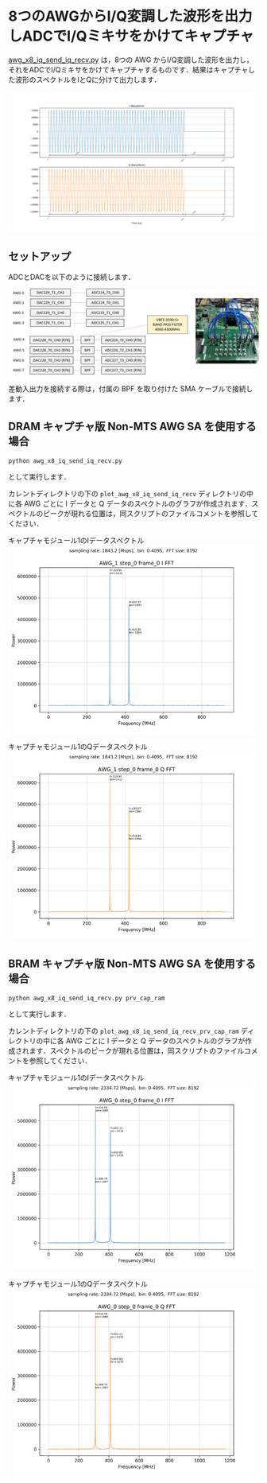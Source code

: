 # 8つのAWGからI/Q変調した波形を出力しADCでI/Qミキサをかけてキャプチャ

[awg_x8_iq_send_iq_recv.py](./awg_x8_iq_send_iq_recv.py) は，8つの AWG からI/Q変調した波形を出力し，それをADCでI/Qミキサをかけてキャプチャするものです．結果はキャプチャした波形のスペクトルをIとQに分けて出力します．

![AWG0の被変調波](images/awg-x8-iq-send-iq-recv-example.png)

## セットアップ

ADCとDACを以下のように接続します．

![セットアップ](../../docs/images/awg-x8-iq-send-iq-recv-setup.png)

差動入出力を接続する際は，付属の BPF を取り付けた SMA ケーブルで接続します．

## DRAM キャプチャ版 Non-MTS AWG SA を使用する場合

```
python awg_x8_iq_send_iq_recv.py
```

として実行します．

カレントディレクトリの下の `plot_awg_x8_iq_send_iq_recv` ディレクトリの中に各 AWG ごとに I データと Q データのスペクトルのグラフが作成されます．スペクトルのピークが現れる位置は，同スクリプトのファイルコメントを参照してください．

キャプチャモジュール1のIデータスペクトル  
![キャプチャモジュール1のIデータスペクトル](images/awg-x8-iq-send-iq-recv-spectrum-i.png)

キャプチャモジュール1のQデータスペクトル  
![キャプチャモジュール1のQデータスペクトル](images/awg-x8-iq-send-iq-recv-spectrum-q.png)

## BRAM キャプチャ版 Non-MTS AWG SA を使用する場合

```
python awg_x8_iq_send_iq_recv.py prv_cap_ram
```

として実行します．

カレントディレクトリの下の `plot_awg_x8_iq_send_iq_recv_prv_cap_ram` ディレクトリの中に各 AWG ごとに I データと Q データのスペクトルのグラフが作成されます．スペクトルのピークが現れる位置は，同スクリプトのファイルコメントを参照してください．

キャプチャモジュール1のIデータスペクトル  
![キャプチャモジュール1のIデータスペクトル](images/awg-x8-iq-send-iq-recv-bram-spectrum-i.png)

キャプチャモジュール1のQデータスペクトル  
![キャプチャモジュール1のQデータスペクトル](images/awg-x8-iq-send-iq-recv-bram-spectrum-q.png)
